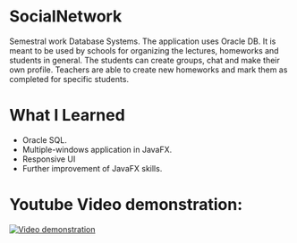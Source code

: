 # SocialNetwork

Semestral work Database Systems. The application uses Oracle DB. It is meant to be used by schools for organizing the lectures, homeworks and students in general. The students can create groups, chat and make their own profile. Teachers are able to create new homeworks and mark them as completed for specific students.

# What I Learned

* Oracle SQL.
* Multiple-windows application in JavaFX. 
* Responsive UI
* Further improvement of JavaFX skills.

# Youtube Video demonstration:

[![Video demonstration](https://img.youtube.com/vi/zIGcoHRmbLg/0.jpg)](https://youtu.be/zIGcoHRmbLg)


